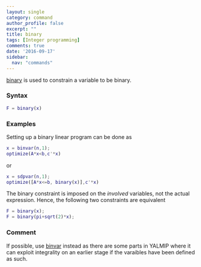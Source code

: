 ```yaml
---
layout: single
category: command
author_profile: false
excerpt: ""
title: binary
tags: [Integer programming]
comments: true
date: '2016-09-17'
sidebar:
  nav: "commands"
---
```


[binary](/command/binary) is used to constrain a variable to be binary.

### Syntax

````matlab
F = binary(x)
````


### Examples

Setting up a binary linear program can be done as

````matlab
x = binvar(n,1);
optimize(A*x<b,c'*x)
````

or

````matlab
x = sdpvar(n,1);
optimize([A*x<=b, binary(x)],c'*x)
````

The binary constraint is imposed on the *involved* variables, not the actual expression. Hence, the following two constraints are equivalent

````matlab
F = binary(x);
F = binary(pi+sqrt(2)*x);
````

### Comment
If possible, use [binvar](/command/binvar) instead as there are some parts in YALMIP where it can exploit integrality on an earlier stage if the varaibles have been defined as such.
